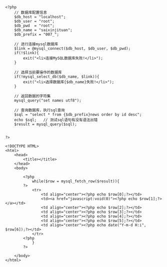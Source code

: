     <?php
        // 数据库配置信息
        $db_host = "localhost";
        $db_user = "root";
        $db_pwd  = "root";
        $db_name = "saixinjituan";
        $db_prefix = "007_";
        
        // 进行连接mysql数据库
        $link = @mysql_connect($db_host, $db_user, $db_pwd);
        if(!$link){
            exit("<li>连接MySQL数据库失败!</li>");
        }
        
        // 选择当前要操作的数据库
        if(!mysql_select_db($db_name, $link)){
            exit("<li>选择数据库{$db_name}失败!</li>");
        }
        
        // 返回数据的字符集
        mysql_query("set names utf8");
        
        // 查询数据库，执行sql查询
        $sql = "select * from {$db_prefix}news order by id desc";
        echo $sql;   // 测试sql语句有没有语法出错
        $result = mysql_query($sql);
        
        
    ?>
    
    <!DOCTYPE HTML>
    <html>
        <head>
            <title></title>
        </head>
        <body>
        
            <?php
                while($row = mysql_fetch_row($result)){
            ?>
                <tr>
                    <td align="center"><?php echo $row[0];?></td>
                    <td><a href="javascript:void(0)"><?php echo $row[1];?></a></td>
                    <td align="center"><?php echo $row[2];?></td>
                    <td align="center"><?php echo $row[3];?></td>
                    <td align="center"><?php echo $row[4];?></td>
                    <td align="center"><?php echo $row[5];?></td>
                    <td align="center"><?php echo date("Y-m-d H:i", $row[6]);?></td>
                </tr>
            <?php 
                } 
            ?>
        
        </body>
    </html>
    
    
    
    
    
    
    
    
    
    
    
    
    
    
    
    
    
    
    
    
